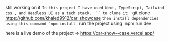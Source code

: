 still working on it 
`In this project I have used Next, TypeScript, Tailwind css , and Headless UI as a tech stack. 
`` to clone it 
`git clone https://github.com/khaled9912/car_showcase
``then install dependencies using this command
`npm install
`` run the project using 
`npm run dev

here is a live demo of the project  => https://car-show--case.vercel.app/
